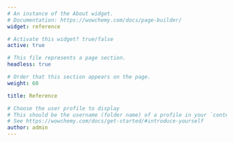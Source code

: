 ```yaml
---
# An instance of the About widget.
# Documentation: https://wowchemy.com/docs/page-builder/
widget: reference

# Activate this widget? true/false
active: true

# This file represents a page section.
headless: true

# Order that this section appears on the page.
weight: 60

title: Reference

# Choose the user profile to display
# This should be the username (folder name) of a profile in your `content/authors/` folder.
# See https://wowchemy.com/docs/get-started/#introduce-yourself
author: admin
---
```

